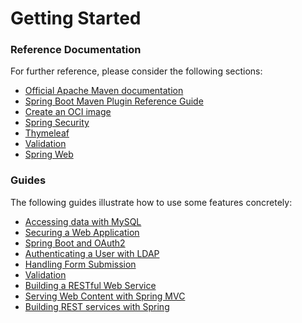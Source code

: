 # Getting Started

### Reference Documentation

For further reference, please consider the following sections:

* [Official Apache Maven documentation](https://maven.apache.org/guides/index.html)
* [Spring Boot Maven Plugin Reference Guide](https://docs.spring.io/spring-boot/docs/2.7.1/maven-plugin/reference/html/)
* [Create an OCI image](https://docs.spring.io/spring-boot/docs/2.7.1/maven-plugin/reference/html/#build-image)
* [Spring Security](https://docs.spring.io/spring-boot/docs/2.7.1/reference/htmlsingle/#web.security)
* [Thymeleaf](https://docs.spring.io/spring-boot/docs/2.7.1/reference/htmlsingle/#web.servlet.spring-mvc.template-engines)
* [Validation](https://docs.spring.io/spring-boot/docs/2.7.1/reference/htmlsingle/#io.validation)
* [Spring Web](https://docs.spring.io/spring-boot/docs/2.7.1/reference/htmlsingle/#web)

### Guides

The following guides illustrate how to use some features concretely:

* [Accessing data with MySQL](https://spring.io/guides/gs/accessing-data-mysql/)
* [Securing a Web Application](https://spring.io/guides/gs/securing-web/)
* [Spring Boot and OAuth2](https://spring.io/guides/tutorials/spring-boot-oauth2/)
* [Authenticating a User with LDAP](https://spring.io/guides/gs/authenticating-ldap/)
* [Handling Form Submission](https://spring.io/guides/gs/handling-form-submission/)
* [Validation](https://spring.io/guides/gs/validating-form-input/)
* [Building a RESTful Web Service](https://spring.io/guides/gs/rest-service/)
* [Serving Web Content with Spring MVC](https://spring.io/guides/gs/serving-web-content/)
* [Building REST services with Spring](https://spring.io/guides/tutorials/rest/)

